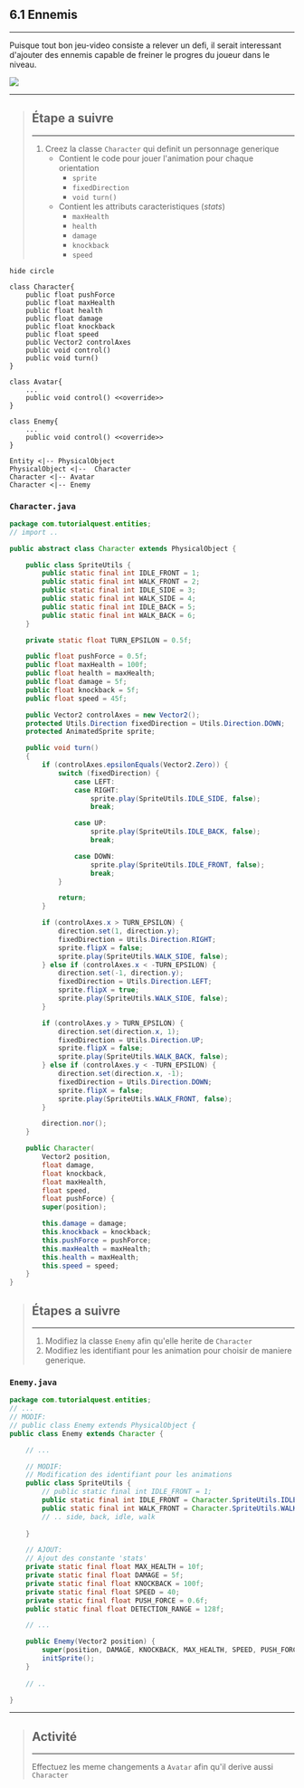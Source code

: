 ## 6.1 Ennemis
---

Puisque tout bon jeu-video consiste a relever un defi, il serait interessant d'ajouter des ennemis capable de freiner le progres du joueur dans le niveau.

![](./resources/simple-enemy.gif)

---

> ## Étape a suivre
> ---
> 1. Creez la classe `Character` qui definit un personnage generique
>     * Contient le code pour jouer l'animation pour chaque orientation
>         * `sprite`
>         * `fixedDirection`
>         * `void turn()`
>     * Contient les attributs caracteristiques (*stats*)
>         * `maxHealth`
>         * `health`
>         * `damage`
>         * `knockback`
>         * `speed`

```plantuml
hide circle

class Character{
    public float pushForce
    public float maxHealth
    public float health
    public float damage
    public float knockback
    public float speed
    public Vector2 controlAxes
    public void control()
    public void turn()    
}

class Avatar{
    ...
    public void control() <<override>>       
}

class Enemy{
    ...
    public void control() <<override>>       
}

Entity <|-- PhysicalObject
PhysicalObject <|--  Character
Character <|-- Avatar
Character <|-- Enemy
```

### ```Character.java```
```java
package com.tutorialquest.entities;
// import ..

public abstract class Character extends PhysicalObject {

    public class SpriteUtils {
        public static final int IDLE_FRONT = 1;
        public static final int WALK_FRONT = 2;
        public static final int IDLE_SIDE = 3;
        public static final int WALK_SIDE = 4;
        public static final int IDLE_BACK = 5;
        public static final int WALK_BACK = 6;
    }

    private static float TURN_EPSILON = 0.5f;

    public float pushForce = 0.5f;
    public float maxHealth = 100f;
    public float health = maxHealth;
    public float damage = 5f;
    public float knockback = 5f;
    public float speed = 45f;

    public Vector2 controlAxes = new Vector2();
    protected Utils.Direction fixedDirection = Utils.Direction.DOWN;
    protected AnimatedSprite sprite;

    public void turn()
    {
        if (controlAxes.epsilonEquals(Vector2.Zero)) {
            switch (fixedDirection) {
                case LEFT:
                case RIGHT:
                    sprite.play(SpriteUtils.IDLE_SIDE, false);
                    break;

                case UP:
                    sprite.play(SpriteUtils.IDLE_BACK, false);
                    break;

                case DOWN:
                    sprite.play(SpriteUtils.IDLE_FRONT, false);
                    break;
            }

            return;
        }

        if (controlAxes.x > TURN_EPSILON) {
            direction.set(1, direction.y);
            fixedDirection = Utils.Direction.RIGHT;
            sprite.flipX = false;
            sprite.play(SpriteUtils.WALK_SIDE, false);
        } else if (controlAxes.x < -TURN_EPSILON) {
            direction.set(-1, direction.y);
            fixedDirection = Utils.Direction.LEFT;
            sprite.flipX = true;
            sprite.play(SpriteUtils.WALK_SIDE, false);
        }

        if (controlAxes.y > TURN_EPSILON) {
            direction.set(direction.x, 1);
            fixedDirection = Utils.Direction.UP;
            sprite.flipX = false;
            sprite.play(SpriteUtils.WALK_BACK, false);
        } else if (controlAxes.y < -TURN_EPSILON) {
            direction.set(direction.x, -1);
            fixedDirection = Utils.Direction.DOWN;
            sprite.flipX = false;
            sprite.play(SpriteUtils.WALK_FRONT, false);
        }

        direction.nor();
    }

    public Character(
        Vector2 position,
        float damage,
        float knockback,
        float maxHealth,
        float speed,
        float pushForce) {
        super(position);

        this.damage = damage;
        this.knockback = knockback;
        this.pushForce = pushForce;
        this.maxHealth = maxHealth;
        this.health = maxHealth;
        this.speed = speed;
    }
}
```

> ## Étapes a suivre
> ---
> 1. Modifiez la classe `Enemy` afin qu'elle herite de `Character`
> 2. Modifiez les identifiant pour les animation pour choisir de maniere generique.

### ```Enemy.java```
```java
package com.tutorialquest.entities;
// ...
// MODIF:
// public class Enemy extends PhysicalObject {
public class Enemy extends Character {

    // ...

    // MODIF:
    // Modification des identifiant pour les animations
    public class SpriteUtils {        
        // public static final int IDLE_FRONT = 1;
        public static final int IDLE_FRONT = Character.SpriteUtils.IDLE_FRONT;
        public static final int WALK_FRONT = Character.SpriteUtils.WALK_FRONT;
        // .. side, back, idle, walk 
    
    }

    // AJOUT:
    // Ajout des constante 'stats'
    private static final float MAX_HEALTH = 10f;
    private static final float DAMAGE = 5f;
    private static final float KNOCKBACK = 100f;
    private static final float SPEED = 40;
    private static final float PUSH_FORCE = 0.6f;
    public static final float DETECTION_RANGE = 128f;

    // ...    

    public Enemy(Vector2 position) {
        super(position, DAMAGE, KNOCKBACK, MAX_HEALTH, SPEED, PUSH_FORCE);
        initSprite();
    }
    
    // ..

}
```
---

> ## Activité
> ---
> Effectuez les meme changements a `Avatar` afin qu'il derive aussi `Character`